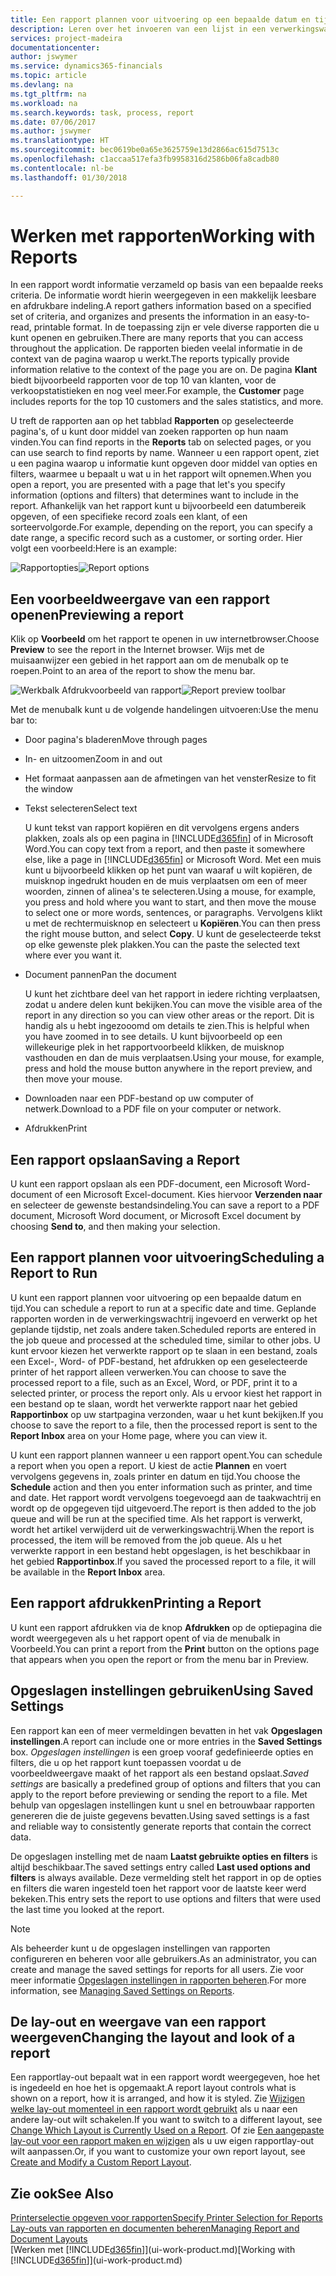 ```yaml
---
title: Een rapport plannen voor uitvoering op een bepaalde datum en tijd | Microsoft Docs
description: Leren over het invoeren van een lijst in een verwerkingswachtrij en het plannen om te worden verwerkt op een specifieke datum en tijd.
services: project-madeira
documentationcenter: 
author: jswymer
ms.service: dynamics365-financials
ms.topic: article
ms.devlang: na
ms.tgt_pltfrm: na
ms.workload: na
ms.search.keywords: task, process, report
ms.date: 07/06/2017
ms.author: jswymer
ms.translationtype: HT
ms.sourcegitcommit: bec0619be0a65e3625759e13d2866ac615d7513c
ms.openlocfilehash: c1accaa517efa3fb9958316d2586b06fa8cadb80
ms.contentlocale: nl-be
ms.lasthandoff: 01/30/2018

---
```

# <a name="working-with-reports"></a><span data-ttu-id="2553b-103">Werken met rapporten</span><span class="sxs-lookup"><span data-stu-id="2553b-103">Working with Reports</span></span>
<span data-ttu-id="2553b-104">In een rapport wordt informatie verzameld op basis van een bepaalde reeks criteria. De informatie wordt hierin weergegeven in een makkelijk leesbare en afdrukbare indeling.</span><span class="sxs-lookup"><span data-stu-id="2553b-104">A report gathers information based on a specified set of criteria, and organizes and presents the information in an easy-to-read, printable format.</span></span> <span data-ttu-id="2553b-105">In de toepassing zijn er vele diverse rapporten die u kunt openen en gebruiken.</span><span class="sxs-lookup"><span data-stu-id="2553b-105">There are many reports that you can access throughout the application.</span></span> <span data-ttu-id="2553b-106">De rapporten bieden veelal informatie in de context van de pagina waarop u werkt.</span><span class="sxs-lookup"><span data-stu-id="2553b-106">The reports typically provide information relative to the context of the page you are on.</span></span> <span data-ttu-id="2553b-107">De pagina **Klant** biedt bijvoorbeeld rapporten voor de top 10 van klanten, voor de verkoopstatistieken en nog veel meer.</span><span class="sxs-lookup"><span data-stu-id="2553b-107">For example, the **Customer** page includes reports for the top 10 customers and the sales statistics, and more.</span></span>

<span data-ttu-id="2553b-108">U treft de rapporten aan op het tabblad **Rapporten** op geselecteerde pagina's, of u kunt door middel van zoeken rapporten op hun naam vinden.</span><span class="sxs-lookup"><span data-stu-id="2553b-108">You can find reports in the **Reports** tab on selected pages, or you can use search to find reports by name.</span></span> <span data-ttu-id="2553b-109">Wanneer u een rapport opent, ziet u een pagina waarop u informatie kunt opgeven door middel van opties en filters, waarmee u bepaalt u wat u in het rapport wilt opnemen.</span><span class="sxs-lookup"><span data-stu-id="2553b-109">When you open a report, you are presented with a page that let's you specify information (options and filters) that determines want to include in the report.</span></span> <span data-ttu-id="2553b-110">Afhankelijk van het rapport kunt u bijvoorbeeld een datumbereik opgeven, of een specifieke record zoals een klant, of een sorteervolgorde.</span><span class="sxs-lookup"><span data-stu-id="2553b-110">For example, depending on the report, you can specify a date range, a specific record such as a customer, or sorting order.</span></span> <span data-ttu-id="2553b-111">Hier volgt een voorbeeld:</span><span class="sxs-lookup"><span data-stu-id="2553b-111">Here is an example:</span></span>

<span data-ttu-id="2553b-112">![Rapportopties](media/report_options.png "Rapportopties")</span><span class="sxs-lookup"><span data-stu-id="2553b-112">![Report options](media/report_options.png "Report options")</span></span>

## <a name="previewing-a-report"></a><span data-ttu-id="2553b-113">Een voorbeeldweergave van een rapport openen</span><span class="sxs-lookup"><span data-stu-id="2553b-113">Previewing a report</span></span>
<span data-ttu-id="2553b-114">Klik op **Voorbeeld** om het rapport te openen in uw internetbrowser.</span><span class="sxs-lookup"><span data-stu-id="2553b-114">Choose **Preview** to see the report in the Internet browser.</span></span> <span data-ttu-id="2553b-115">Wijs met de muisaanwijzer een gebied in het rapport aan om de menubalk op te roepen.</span><span class="sxs-lookup"><span data-stu-id="2553b-115">Point to an area of the report to show the menu bar.</span></span>  

<span data-ttu-id="2553b-116">![Werkbalk Afdrukvoorbeeld van rapport](media/report_viewer.png "Werkbalk Afdrukvoorbeeld van rapport")</span><span class="sxs-lookup"><span data-stu-id="2553b-116">![Report preview toolbar](media/report_viewer.png "Report preview toolbar")</span></span>

<span data-ttu-id="2553b-117">Met de menubalk kunt u de volgende handelingen uitvoeren:</span><span class="sxs-lookup"><span data-stu-id="2553b-117">Use the menu bar to:</span></span>

-   <span data-ttu-id="2553b-118">Door pagina's bladeren</span><span class="sxs-lookup"><span data-stu-id="2553b-118">Move through pages</span></span>
-   <span data-ttu-id="2553b-119">In- en uitzoomen</span><span class="sxs-lookup"><span data-stu-id="2553b-119">Zoom in and out</span></span>
-   <span data-ttu-id="2553b-120">Het formaat aanpassen aan de afmetingen van het venster</span><span class="sxs-lookup"><span data-stu-id="2553b-120">Resize to fit the window</span></span>
-   <span data-ttu-id="2553b-121">Tekst selecteren</span><span class="sxs-lookup"><span data-stu-id="2553b-121">Select text</span></span>

    <span data-ttu-id="2553b-122">U kunt tekst van rapport kopiëren en dit vervolgens ergens anders plakken, zoals als op een pagina in [!INCLUDE[d365fin](includes/d365fin_md.md)] of in Microsoft Word.</span><span class="sxs-lookup"><span data-stu-id="2553b-122">You can copy text from a report, and then paste it somewhere else, like a page in [!INCLUDE[d365fin](includes/d365fin_md.md)] or Microsoft Word.</span></span>  <span data-ttu-id="2553b-123">Met een muis kunt u bijvoorbeeld klikken op het punt van waaraf u wilt kopiëren, de muisknop ingedrukt houden en de muis verplaatsen om een of meer woorden, zinnen of alinea's te selecteren.</span><span class="sxs-lookup"><span data-stu-id="2553b-123">Using a mouse, for example, you press and hold where you want to start, and then move the mouse to select one or more words, sentences, or paragraphs.</span></span> <span data-ttu-id="2553b-124">Vervolgens klikt u met de rechtermuisknop en selecteert u **Kopiëren**.</span><span class="sxs-lookup"><span data-stu-id="2553b-124">You can then press the right mouse button, and select **Copy**.</span></span> <span data-ttu-id="2553b-125">U kunt de geselecteerde tekst op elke gewenste plek plakken.</span><span class="sxs-lookup"><span data-stu-id="2553b-125">You can the paste the selected text where ever you want it.</span></span>
-   <span data-ttu-id="2553b-126">Document pannen</span><span class="sxs-lookup"><span data-stu-id="2553b-126">Pan the document</span></span>

    <span data-ttu-id="2553b-127">U kunt het zichtbare deel van het rapport in iedere richting verplaatsen, zodat u andere delen kunt bekijken.</span><span class="sxs-lookup"><span data-stu-id="2553b-127">You can move the visible area of the report in any direction so you can view other areas or the report.</span></span> <span data-ttu-id="2553b-128">Dit is handig als u hebt ingezooomd om details te zien.</span><span class="sxs-lookup"><span data-stu-id="2553b-128">This is helpful when you have zoomed in to see details.</span></span>  <span data-ttu-id="2553b-129">U kunt bijvoorbeeld op een willekeurige plek in het rapportvoorbeeld klikken, de muisknop vasthouden en dan de muis verplaatsen.</span><span class="sxs-lookup"><span data-stu-id="2553b-129">Using your mouse, for example, press and hold the mouse button anywhere in the report preview, and then move your mouse.</span></span>

-   <span data-ttu-id="2553b-130">Downloaden naar een PDF-bestand op uw computer of netwerk.</span><span class="sxs-lookup"><span data-stu-id="2553b-130">Download to a PDF file on your computer or network.</span></span>
-   <span data-ttu-id="2553b-131">Afdrukken</span><span class="sxs-lookup"><span data-stu-id="2553b-131">Print</span></span>


## <a name="saving-a-report"></a><span data-ttu-id="2553b-132">Een rapport opslaan</span><span class="sxs-lookup"><span data-stu-id="2553b-132">Saving a Report</span></span>
<span data-ttu-id="2553b-133">U kunt een rapport opslaan als een PDF-document, een Microsoft Word-document of een Microsoft Excel-document. Kies hiervoor **Verzenden naar** en selecteer de gewenste bestandsindeling.</span><span class="sxs-lookup"><span data-stu-id="2553b-133">You can save a report to a PDF document, Microsoft Word document, or Microsoft Excel document by choosing **Send to**, and then making your selection.</span></span>

## <a name="ScheduleReport"></a><span data-ttu-id="2553b-134">Een rapport plannen voor uitvoering</span><span class="sxs-lookup"><span data-stu-id="2553b-134">Scheduling a Report to Run</span></span>
<span data-ttu-id="2553b-135">U kunt een rapport plannen voor uitvoering op een bepaalde datum en tijd.</span><span class="sxs-lookup"><span data-stu-id="2553b-135">You can schedule a report to run at a specific date and time.</span></span> <span data-ttu-id="2553b-136">Geplande rapporten worden in de verwerkingswachtrij ingevoerd en verwerkt op het geplande tijdstip, net zoals andere taken.</span><span class="sxs-lookup"><span data-stu-id="2553b-136">Scheduled reports are entered in the job queue and processed at the scheduled time, similar to other jobs.</span></span> <span data-ttu-id="2553b-137">U kunt ervoor kiezen het verwerkte rapport op te slaan in een bestand, zoals een Excel-, Word- of PDF-bestand, het afdrukken op een geselecteerde printer of het rapport alleen verwerken.</span><span class="sxs-lookup"><span data-stu-id="2553b-137">You can choose to save the processed report to a file, such as an Excel, Word, or PDF, print it to a selected printer, or process the report only.</span></span> <span data-ttu-id="2553b-138">Als u ervoor kiest het rapport in een bestand op te slaan, wordt het verwerkte rapport naar het gebied **Rapportinbox** op uw startpagina verzonden, waar u het kunt bekijken.</span><span class="sxs-lookup"><span data-stu-id="2553b-138">If you choose to save the report to a file, then the processed report is sent to the **Report Inbox** area on your Home page, where you can view it.</span></span>

<span data-ttu-id="2553b-139">U kunt een rapport plannen wanneer u een rapport opent.</span><span class="sxs-lookup"><span data-stu-id="2553b-139">You can schedule a report when you open a report.</span></span> <span data-ttu-id="2553b-140">U kiest de actie **Plannen** en voert vervolgens gegevens in, zoals printer en datum en tijd.</span><span class="sxs-lookup"><span data-stu-id="2553b-140">You choose the **Schedule** action and then you enter information such as printer, and time and date.</span></span> <span data-ttu-id="2553b-141">Het rapport wordt vervolgens toegevoegd aan de taakwachtrij en wordt op de opgegeven tijd uitgevoerd.</span><span class="sxs-lookup"><span data-stu-id="2553b-141">The report is then added to the job queue and will be run at the specified time.</span></span> <span data-ttu-id="2553b-142">Als het rapport is verwerkt, wordt het artikel verwijderd uit de verwerkingswachtrij.</span><span class="sxs-lookup"><span data-stu-id="2553b-142">When the report is processed, the item will be removed from the job queue.</span></span> <span data-ttu-id="2553b-143">Als u het verwerkte rapport in een bestand hebt opgeslagen, is het beschikbaar in het gebied **Rapportinbox**.</span><span class="sxs-lookup"><span data-stu-id="2553b-143">If you saved the processed report to a file, it will be available in the **Report Inbox** area.</span></span>

## <a name="PrintReport"></a><span data-ttu-id="2553b-144">Een rapport afdrukken</span><span class="sxs-lookup"><span data-stu-id="2553b-144">Printing a Report</span></span>
<span data-ttu-id="2553b-145">U kunt een rapport afdrukken via de knop **Afdrukken** op de optiepagina die wordt weergegeven als u het rapport opent of via de menubalk in Voorbeeld.</span><span class="sxs-lookup"><span data-stu-id="2553b-145">You can print a report from the **Print** button on the options page that appears when you open the report or from the menu bar in Preview.</span></span>

## <a name="using-saved-settings"></a><span data-ttu-id="2553b-146">Opgeslagen instellingen gebruiken</span><span class="sxs-lookup"><span data-stu-id="2553b-146">Using Saved Settings</span></span>
<span data-ttu-id="2553b-147">Een rapport kan een of meer vermeldingen bevatten in het vak **Opgeslagen instellingen**.</span><span class="sxs-lookup"><span data-stu-id="2553b-147">A report can include one or more entries in the **Saved Settings** box.</span></span> <span data-ttu-id="2553b-148">*Opgeslagen instellingen* is een groep vooraf gedefinieerde opties en filters, die u op het rapport kunt toepassen voordat u de voorbeeldweergave maakt of het rapport als een bestand opslaat.</span><span class="sxs-lookup"><span data-stu-id="2553b-148">*Saved settings* are basically a predefined group of options and filters that you can apply to the report before previewing or sending the report to a file.</span></span> <span data-ttu-id="2553b-149">Met behulp van opgeslagen instellingen kunt u snel en betrouwbaar rapporten genereren die de juiste gegevens bevatten.</span><span class="sxs-lookup"><span data-stu-id="2553b-149">Using saved settings is a fast and reliable way to consistently generate reports that contain the correct data.</span></span>

<span data-ttu-id="2553b-150">De opgeslagen instelling met de naam **Laatst gebruikte opties en filters** is altijd beschikbaar.</span><span class="sxs-lookup"><span data-stu-id="2553b-150">The saved settings entry called **Last used options and filters** is always available.</span></span> <span data-ttu-id="2553b-151">Deze vermelding stelt het rapport in op de opties en filters die waren ingesteld toen het rapport voor de laatste keer werd bekeken.</span><span class="sxs-lookup"><span data-stu-id="2553b-151">This entry sets the report to use options and filters that were used the last time you looked at the report.</span></span>

>[!NOTE]
><span data-ttu-id="2553b-152">Als beheerder kunt u de opgeslagen instellingen van rapporten configureren en beheren voor alle gebruikers.</span><span class="sxs-lookup"><span data-stu-id="2553b-152">As an administrator, you can create and manage the saved settings for reports for all users.</span></span> <span data-ttu-id="2553b-153">Zie voor meer informatie [Opgeslagen instellingen in rapporten beheren](reports-saving-reusing-settings.md).</span><span class="sxs-lookup"><span data-stu-id="2553b-153">For more information, see [Managing Saved Settings on Reports](reports-saving-reusing-settings.md).</span></span>

## <a name="changing-the-layout-and-look-of-a-report"></a><span data-ttu-id="2553b-154">De lay-out en weergave van een rapport weergeven</span><span class="sxs-lookup"><span data-stu-id="2553b-154">Changing the layout and look of a report</span></span>
<span data-ttu-id="2553b-155">Een rapportlay-out bepaalt wat in een rapport wordt weergegeven, hoe het is ingedeeld en hoe het is opgemaakt.</span><span class="sxs-lookup"><span data-stu-id="2553b-155">A report layout controls what is shown on a report, how it is arranged, and how it is styled.</span></span> <span data-ttu-id="2553b-156">Zie [Wijzigen welke lay-out momenteel in een rapport wordt gebruikt](ui-how-change-layout-currently-used-report.md) als u naar een andere lay-out wilt schakelen.</span><span class="sxs-lookup"><span data-stu-id="2553b-156">If you want to switch to a different layout, see [Change Which Layout is Currently Used on a Report](ui-how-change-layout-currently-used-report.md).</span></span> <span data-ttu-id="2553b-157">Of zie [Een aangepaste lay-out voor een rapport maken en wijzigen](ui-how-create-custom-report-layout.md) als u uw eigen rapportlay-out wilt aanpassen.</span><span class="sxs-lookup"><span data-stu-id="2553b-157">Or, if you want to customize your own report layout, see [Create and Modify a Custom Report Layout](ui-how-create-custom-report-layout.md).</span></span>

## <a name="see-also"></a><span data-ttu-id="2553b-158">Zie ook</span><span class="sxs-lookup"><span data-stu-id="2553b-158">See Also</span></span>
[<span data-ttu-id="2553b-159">Printerselectie opgeven voor rapporten</span><span class="sxs-lookup"><span data-stu-id="2553b-159">Specify Printer Selection for Reports</span></span>](ui-specify-printer-selection-reports.md)  
[<span data-ttu-id="2553b-160">Lay-outs van rapporten en documenten beheren</span><span class="sxs-lookup"><span data-stu-id="2553b-160">Managing Report and Document Layouts</span></span>](ui-manage-report-layouts.md)  
<span data-ttu-id="2553b-161">[Werken met [!INCLUDE[d365fin](includes/d365fin_md.md)]](ui-work-product.md)</span><span class="sxs-lookup"><span data-stu-id="2553b-161">[Working with [!INCLUDE[d365fin](includes/d365fin_md.md)]](ui-work-product.md)</span></span>

